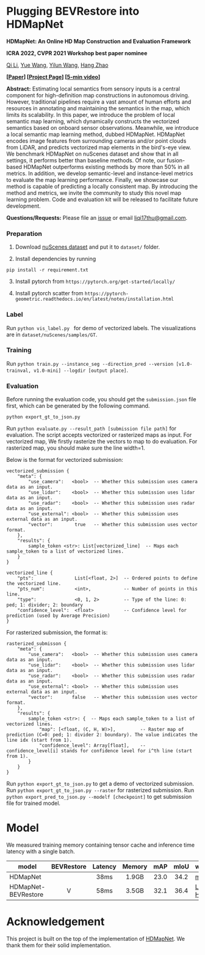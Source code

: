 # Plugging BEVRestore into HDMapNet

**HDMapNet: An Online HD Map Construction and Evaluation Framework**

**ICRA 2022, CVPR 2021 Workshop best paper nominee**

[Qi Li](https://liqi17thu.github.io/), [Yue Wang](https://people.csail.mit.edu/yuewang/), [Yilun Wang](https://scholar.google.com.hk/citations?user=nUyTDosAAAAJ&hl=en/), [Hang Zhao](http://people.csail.mit.edu/hangzhao/)

**[[Paper](https://arxiv.org/abs/2107.06307)] [[Project Page](https://tsinghua-mars-lab.github.io/HDMapNet/)] [[5-min video](https://www.youtube.com/watch?v=AJ-rToTN8y8)]**

**Abstract:**
Estimating local semantics from sensory inputs is a central component for high-definition map constructions in autonomous driving. However, traditional pipelines require a vast amount of human efforts and resources in annotating and maintaining the semantics in the map, which limits its scalability. In this paper, we introduce the problem of local semantic map learning, which dynamically constructs the vectorized semantics based on onboard sensor observations. Meanwhile, we introduce a local semantic map learning method, dubbed HDMapNet. HDMapNet encodes image features from surrounding cameras and/or point clouds from LiDAR, and predicts vectorized map elements in the bird's-eye view. We benchmark HDMapNet on nuScenes dataset and show that in all settings, it performs better than baseline methods. Of note, our fusion-based HDMapNet outperforms existing methods by more than 50% in all metrics. In addition, we develop semantic-level and instance-level metrics to evaluate the map learning performance. Finally, we showcase our method is capable of predicting a locally consistent map. By introducing the method and metrics, we invite the community to study this novel map learning problem. Code and evaluation kit will be released to facilitate future development.

**Questions/Requests:** 
Please file an [issue](https://github.com/Tsinghua-MARS-Lab/HDMapNet-dev/issues) or email liqi17thu@gmail.com.

### Preparation
1. Download  [nuScenes dataset](https://www.nuscenes.org/) and put it to `dataset/` folder.

2. Install dependencies by running
```
pip install -r requirement.txt
```

3. Install pytorch from `https://pytorch.org/get-started/locally/`
   
4. Install pytorch scatter from `https://pytorch-geometric.readthedocs.io/en/latest/notes/installation.html`

### Label
Run `python vis_label.py ` for demo of vectorized labels. The visualizations are in `dataset/nuScenes/samples/GT`.

### Training

Run `python train.py --instance_seg --direction_pred --version [v1.0-trainval, v1.0-mini] --logdir [output place]`. 

### Evaluation
Before running the evaluation code, you should get the `submission.json` file first, which can be generated by the following command.
```
python export_gt_to_json.py
```

Run `python evaluate.py --result_path [submission file path]` for evaluation. The script accepts vectorized or rasterized maps as input. For vectorized map, We firstly rasterize the vectors to map to do evaluation. For rasterized map, you should make sure the line width=1.

Below is the format for vectorized submission:

```
vectorized_submission {
    "meta": {
        "use_camera":   <bool>  -- Whether this submission uses camera data as an input.
        "use_lidar":    <bool>  -- Whether this submission uses lidar data as an input.
        "use_radar":    <bool>  -- Whether this submission uses radar data as an input.
        "use_external": <bool>  -- Whether this submission uses external data as an input.
        "vector":        true   -- Whether this submission uses vector format.
    },
    "results": {
        sample_token <str>: List[vectorized_line]  -- Maps each sample_token to a list of vectorized lines.
    }
}

vectorized_line {
    "pts":               List[<float, 2>]  -- Ordered points to define the vectorized line.
    "pts_num":           <int>,            -- Number of points in this line.
    "type":              <0, 1, 2>         -- Type of the line: 0: ped; 1: divider; 2: boundary
    "confidence_level":  <float>           -- Confidence level for prediction (used by Average Precision)
}
```

For rasterized submission, the format is:

```
rasterized_submisson {
    "meta": {
        "use_camera":   <bool>  -- Whether this submission uses camera data as an input.
        "use_lidar":    <bool>  -- Whether this submission uses lidar data as an input.
        "use_radar":    <bool>  -- Whether this submission uses radar data as an input.
        "use_external": <bool>  -- Whether this submission uses external data as an input.
        "vector":       false   -- Whether this submission uses vector format.
    },
    "results": {
        sample_token <str>: {  -- Maps each sample_token to a list of vectorized lines.
            "map": [<float, (C, H, W)>],         -- Raster map of prediction (C=0: ped; 1: divider 2: boundary). The value indicates the line idx (start from 1).
    	    "confidence_level": Array[float],    -- confidence_level[i] stands for confidence level for i^th line (start from 1). 
        }
    }
}
```

Run `python export_gt_to_json.py` to get a demo of vectorized submission. Run `python export_gt_to_json.py --raster` for rasterized submission.
Run `python export_pred_to_json.py --modelf [checkpoint]` to get submission file for trained model.

# Model

We measured training memory containing tensor cache and inference time latency with a single batch.

| model                      | BEVRestore | Latency | Memory   | mAP | mIoU       |weight |
| -------------------------- | :-------------: | :-------------: | :----------: | :----------: | :----------: |---------- |
| HDMapNet |           | 38ms        | 1.9GB      | 23.0 | 34.2     |[model](https://drive.google.com/file/d/14UacCCDadgA3L2BRUu62c4XuV7ppXYBd/view?usp=sharing)|
| HDMapNet-BEVRestore |     V      | 58ms         | 3.5GB | 32.1     | 36.4     |[LR](https://drive.google.com/file/d/1WsIigx9nylSms0KDhUdqejNGtxdjRqFs/view?usp=sharing) / [HR](https://drive.google.com/file/d/1n5rPKPsmYgXhiRIGrCVZSvhVPP-FnI3Z/view?usp=sharing)|

# Acknowledgement
This project is built on the top of the implementation of [HDMapNet]([https://github.com/Bin-ze/BEVFormer_segmentation_detection](https://github.com/Tsinghua-MARS-Lab/HDMapNet)). We thank them for their solid implementation.
